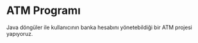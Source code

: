 # ATM Programı
Java döngüler ile kullanıcının banka hesabını yönetebildiği bir ATM projesi yapıyoruz.
